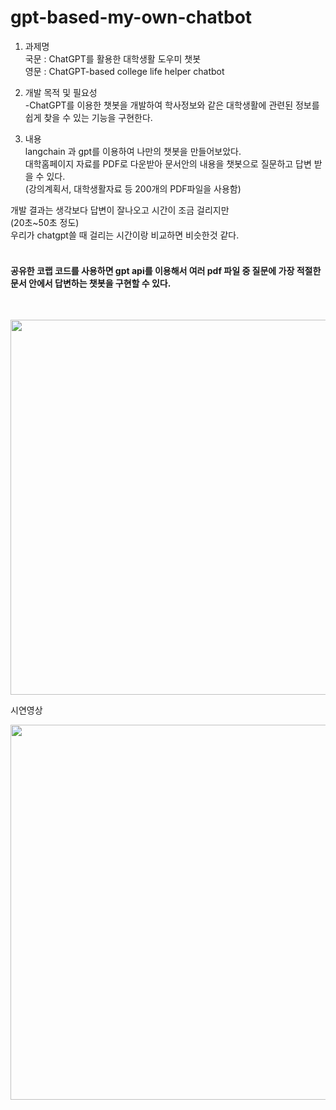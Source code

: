 # gpt-based-my-own-chatbot

1. 과제명 <br>
   국문 : ChatGPT를 활용한 대학생활 도우미 챗봇 <br>
   영문 : ChatGPT-based college life helper chatbot <br>

2. 개발 목적 및 필요성<br>
-ChatGPT를 이용한 챗봇을 개발하여 학사정보와 같은 대학생활에 관련된 정보를 
   쉽게 찾을 수 있는 기능을 구현한다.

3. 내용 <br>
langchain 과 gpt를 이용하여 나만의 챗봇을 만들어보았다. <br>
대학홈페이지 자료를 PDF로 다운받아 문서안의 내용을 챗봇으로 질문하고 답변 받을 수 있다. <br>
(강의계획서, 대학생활자료 등 200개의 PDF파일을 사용함)<br>

개발 결과는 생각보다 답변이 잘나오고 시간이 조금 걸리지만 <br>
(20초~50초 정도)<br>
우리가 chatgpt쓸 때 걸리는 시간이랑 비교하면 비슷한것 같다.<br>
<br>
<h4>공유한 코랩 코드를 사용하면 gpt api를 이용해서 여러 pdf 파일 중 질문에 가장 적절한 문서 안에서 답변하는 챗봇을 구현할 수 있다. </h4>
<br>

<p align="left">
  <img src="https://github.com/hanilRyoo/gpt-based-my-own-chatbot/assets/144669881/9186a978-9ae1-4916-a1cf-23afa03d15b6" width="600">
</p>

시연영상 <br>

<p align="left">
  <img src="https://github.com/hanilRyoo/gpt-based-my-own-chatbot/assets/144669881/e1fdd786-1f5a-47d1-94f0-d11c633e3b95" height="600">
</p>
